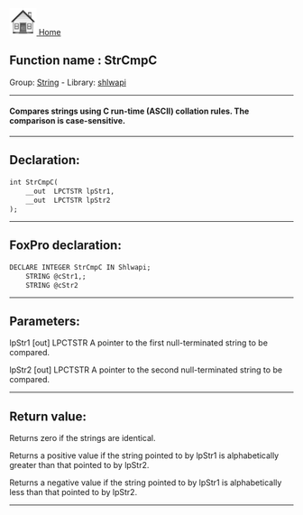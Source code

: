 [<img src="../../images/home.png"> Home ](https://github.com/VFPX/Win32API)  

## Function name : StrCmpC
Group: [String](../../functions_group.md#String)  -  Library: [shlwapi](../../../libraries.md#shlwapi)  
***  


#### Compares strings using C run-time (ASCII) collation rules. The comparison is case-sensitive.
***  


## Declaration:
```foxpro  
int StrCmpC(
	__out  LPCTSTR lpStr1,
	__out  LPCTSTR lpStr2
);  
```  
***  


## FoxPro declaration:
```foxpro  
DECLARE INTEGER StrCmpC IN Shlwapi;
	STRING @cStr1,;
	STRING @cStr2  
```  
***  


## Parameters:
lpStr1 [out]
LPCTSTR
A pointer to the first null-terminated string to be compared.

lpStr2 [out]
LPCTSTR
A pointer to the second null-terminated string to be compared.  
***  


## Return value:
Returns zero if the strings are identical. 

Returns a positive value if the string pointed to by lpStr1 is alphabetically greater than that pointed to by lpStr2. 

Returns a negative value if the string pointed to by lpStr1 is alphabetically less than that pointed to by lpStr2.  
***  

